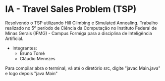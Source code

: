 # IA - Travel Sales Problem (TSP)

Resolvendo o TSP utilizando Hill Climbing e Simulated Annealing. Trabalho realizado no 5º período de Ciência da Computação no Instituto Federal de Minas Gerais (IFMG) - Campus Formiga para a disciplina de Inteligência Artificial.

- Integrantes:
	- Bruno Tomé
	- Cláudio Menezes

Para compilar abra o terminal, vá até o diretório src, digite "javac Main.java" e logo depois "java Main"
